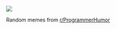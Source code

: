 ![](https://preview.redd.it/nmm57jjdmtgf1.png?width=640&crop=smart&auto=webp&s=cb7b831888ccf74b860c1d93fdf8140f92e71594)

 Random memes from [r/ProgrammerHumor](https://www.reddit.com/r/ProgrammerHumor/)

